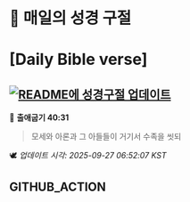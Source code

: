 # 🙏 매일의 성경 구절
# [Daily Bible verse]
## [![README에 성경구절 업데이트](https://github.com/DONGSUKA/first_test/actions/workflows/update-readme-bible.yml/badge.svg)](https://github.com/DONGSUKA/first_test/actions/workflows/update-readme-bible.yml)
<!-- START_BIBLE_VERSE -->
📖 **출애굽기 40:31**
> 모세와 아론과 그 아들들이 거기서 수족을 씻되

🕊️ _업데이트 시각: 2025-09-27 06:52:07 KST_
  <!-- END_BIBLE_VERSE -->
## GITHUB_ACTION
